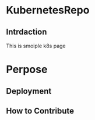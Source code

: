 # KubernetesRepo
## Intrdaction
This is smoiple k8s page
# Perpose

## Deployment

## How to Contribute
